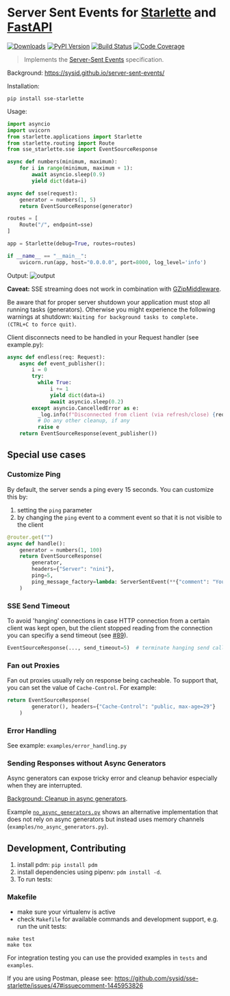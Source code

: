 # Server Sent Events for [Starlette](https://github.com/encode/starlette) and [FastAPI](https://fastapi.tiangolo.com/)

[![Downloads](https://static.pepy.tech/badge/sse-starlette/week)](https://pepy.tech/project/sse-starlette)
[![PyPI Version][pypi-image]][pypi-url]
[![Build Status][build-image]][build-url]
[![Code Coverage][coverage-image]][coverage-url]

> Implements the [Server-Sent Events](https://developer.mozilla.org/en-US/docs/Web/API/Server-sent_events) specification.

Background: https://sysid.github.io/server-sent-events/

Installation:

```shell
pip install sse-starlette
```

Usage:

```python
import asyncio
import uvicorn
from starlette.applications import Starlette
from starlette.routing import Route
from sse_starlette.sse import EventSourceResponse

async def numbers(minimum, maximum):
    for i in range(minimum, maximum + 1):
        await asyncio.sleep(0.9)
        yield dict(data=i)

async def sse(request):
    generator = numbers(1, 5)
    return EventSourceResponse(generator)

routes = [
    Route("/", endpoint=sse)
]

app = Starlette(debug=True, routes=routes)

if __name__ == "__main__":
    uvicorn.run(app, host="0.0.0.0", port=8000, log_level='info')
```

Output:
![output](output.png)

**Caveat:** SSE streaming does not work in combination with [GZipMiddleware](https://github.com/encode/starlette/issues/20#issuecomment-704106436).

Be aware that for proper server shutdown your application must stop all
running tasks (generators). Otherwise you might experience the following warnings
at shutdown: `Waiting for background tasks to complete. (CTRL+C to force quit)`.

Client disconnects need to be handled in your Request handler (see example.py):
```python
async def endless(req: Request):
    async def event_publisher():
        i = 0
        try:
          while True:
              i += 1
              yield dict(data=i)
              await asyncio.sleep(0.2)
        except asyncio.CancelledError as e:
          _log.info(f"Disconnected from client (via refresh/close) {req.client}")
          # Do any other cleanup, if any
          raise e
    return EventSourceResponse(event_publisher())
```

## Special use cases
### Customize Ping
By default, the server sends a ping every 15 seconds. You can customize this by:
1. setting the `ping` parameter
2. by changing the `ping` event to a comment event so that it is not visible to the client
```python
@router.get("")
async def handle():
    generator = numbers(1, 100)
    return EventSourceResponse(
        generator,
        headers={"Server": "nini"},
        ping=5,
        ping_message_factory=lambda: ServerSentEvent(**{"comment": "You can't see\r\nthis ping"}),
    )
```
### SSE Send Timeout
To avoid 'hanging' connections in case HTTP connection from a certain client was kept open, but the client
stopped reading from the connection you can specifiy a send timeout (see
[#89](https://github.com/sysid/sse-starlette/issues/89)).
```python
EventSourceResponse(..., send_timeout=5)  # terminate hanging send call after 5s
```

### Fan out Proxies
Fan out proxies usually rely on response being cacheable. To support that, you can set the value of `Cache-Control`.
For example:
```python
return EventSourceResponse(
        generator(), headers={"Cache-Control": "public, max-age=29"}
    )
```
### Error Handling
See example: `examples/error_handling.py`

### Sending Responses without Async Generators
Async generators can expose tricky error and cleanup behavior especially when they are interrupted.

[Background: Cleanup in async generators](https://vorpus.org/blog/some-thoughts-on-asynchronous-api-design-in-a-post-asyncawait-world/#cleanup-in-generators-and-async-generators).

Example [`no_async_generators.py`](https://github.com/sysid/sse-starlette/pull/56#issue-1704495339) shows an alternative implementation
that does not rely on async generators but instead uses memory channels (`examples/no_async_generators.py`).


## Development, Contributing
1. install pdm: `pip install pdm`
2. install dependencies using pipenv: `pdm install -d`.
3. To run tests:

### Makefile
- make sure your virtualenv is active
- check `Makefile` for available commands and development support, e.g. run the unit tests:
```shell
make test
make tox
```

For integration testing you can use the provided examples in `tests` and `examples`.

If you are using Postman, please see: https://github.com/sysid/sse-starlette/issues/47#issuecomment-1445953826


<!-- Badges -->

[pypi-image]: https://badge.fury.io/py/sse-starlette.svg
[pypi-url]: https://pypi.org/project/sse-starlette/
[build-image]: https://github.com/sysid/sse-starlette/actions/workflows/build.yml/badge.svg
[build-url]: https://github.com/sysid/sse-starlette/actions/workflows/build.yml
[coverage-image]: https://codecov.io/gh/sysid/sse-starlette/branch/master/graph/badge.svg
[coverage-url]: https://codecov.io/gh/sysid/sse-starlette
